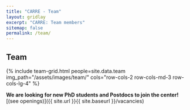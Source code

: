 ```yaml
---
title: "CARRE - Team"
layout: gridlay
excerpt: "CARRE: Team members"
sitemap: false
permalink: /team/
---
```


<!-- Jump to [leadership](#leadership), [graduate students](#graduate-students), [alumni](#alumni), [administrative support](#administrative-support), [center visitors](#center-visitors). -->

<h2 class="h3 text-center mb-4">Team</h2>

<div markdown="0">
  {% include team-grid.html
     people=site.data.team
     img_path="/assets/images/team/"
     cols="row-cols-2 row-cols-md-3 row-cols-lg-4" %}
</div>

**We are looking for new PhD students and Postdocs to join the center!** [(see openings)]({{ site.url }}{{ site.baseurl }}/vacancies)
